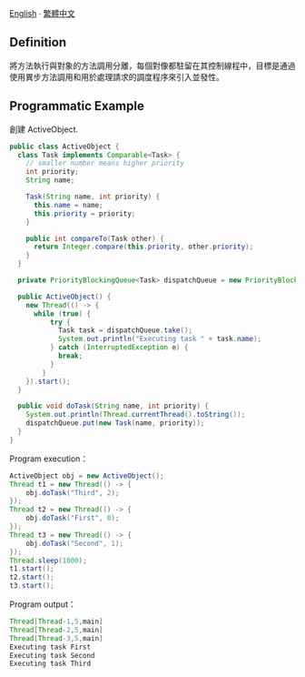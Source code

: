 [English](README.md) ∙ [繁體中文](README-zh-TW.md)

## Definition

將方法執行與對象的方法調用分離，每個對像都駐留在其控制線程中，目標是通過使用異步方法調用和用於處理請求的調度程序來引入並發性。

## Programmatic Example

創建 ActiveObject.

```java
public class ActiveObject {
  class Task implements Comparable<Task> {
    // smaller number means higher priority
    int priority;
    String name;

    Task(String name, int priority) {
      this.name = name;
      this.priority = priority;
    }

    public int compareTo(Task other) {
      return Integer.compare(this.priority, other.priority);
    }
  }

  private PriorityBlockingQueue<Task> dispatchQueue = new PriorityBlockingQueue<>();

  public ActiveObject() {
    new Thread(() -> {
      while (true) {
          try {
            Task task = dispatchQueue.take();
            System.out.println("Executing task " + task.name);
          } catch (InterruptedException e) {
            break;
          }
        }
    }).start();
  }

  public void doTask(String name, int priority) {
    System.out.println(Thread.currentThread().toString());
    dispatchQueue.put(new Task(name, priority));
  }
}

```

Program execution：

```java
ActiveObject obj = new ActiveObject();
Thread t1 = new Thread(() -> {
    obj.doTask("Third", 2);
});
Thread t2 = new Thread(() -> {
    obj.doTask("First", 0);
});
Thread t3 = new Thread(() -> {
    obj.doTask("Second", 1);
});
Thread.sleep(1000);
t1.start();
t2.start();
t3.start();
```

Program output：

```java
Thread[Thread-1,5,main]
Thread[Thread-2,5,main]
Thread[Thread-3,5,main]
Executing task First
Executing task Second
Executing task Third
```
